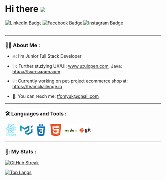 <h1>
  Hi there
  <img src="https://media.giphy.com/media/hvRJCLFzcasrR4ia7z/giphy.gif" width="30px"/>
</h1>

<div id="badges">
  <a href="https://www.linkedin.com/in/tania-fomiuk-b1747218b">
  <img src="https://img.shields.io/badge/LinkedIn-black?style=for-the-badge&logo=linkedin&logoColor=white" alt="LinkedIn Badge"/>
  </a>
  <a href="https://www.facebook.com/fomyuk.t">
  <img src="https://img.shields.io/badge/Facebook-white?style=for-the-badge&logo=facebook&logoColor=black" alt="Facebook Badge"/>
  </a>
  <a href="https://www.instagram.com/tfomyuk/">
  <img src="https://img.shields.io/badge/Instagram-black?style=for-the-badge&logo=instagram&logoColor=white" alt="Instagram Badge"/>
  </a>
</div>
<div>
  <img src="https://komarev.com/ghpvc/?username=tfomyuk&style=flat-square&color=gray" alt=""/>
</div>

---
### :woman_technologist: About Me :
- 🔥: I’m Junior Full Stack Developer 

- ✨: Further studying UX/UI: www.uxuiopen.com, Java: https://learn.epam.com
  
- 💡: Currently working on pet-project ecommerce shop at: https://teamchallenge.io

- 📲: You can reach me: tfomyuk@gmail.com

---

### :hammer_and_wrench: Languages and Tools :
<div>
  <img src="https://github.com/devicons/devicon/blob/master/icons/react/react-original-wordmark.svg" title="React" alt="React" width="40" height="40"/>&nbsp;
  <img src="https://github.com/devicons/devicon/blob/master/icons/materialui/materialui-original.svg" title="Material UI" alt="Material UI" width="40" height="40"/>&nbsp;
  <img src="https://github.com/devicons/devicon/blob/master/icons/css3/css3-plain-wordmark.svg"  title="CSS3" alt="CSS" width="40" height="40"/>&nbsp;
  <img src="https://github.com/devicons/devicon/blob/master/icons/html5/html5-original.svg" title="HTML5" alt="HTML" width="40" height="40"/>&nbsp;
  <img src="https://github.com/devicons/devicon/blob/master/icons/nodejs/nodejs-original-wordmark.svg" title="NodeJS" alt="NodeJS" width="40" height="40"/>&nbsp;
  <img src="https://github.com/devicons/devicon/blob/master/icons/git/git-original-wordmark.svg" title="Git" **alt="Git" width="40" height="40"/>
</div>
    
  ---

### 🚀: My Stats :
[![GitHub Streak](http://github-readme-streak-stats.herokuapp.com?user=tfomyuk&theme=highcontrast&background=000000)](https://git.io/streak-stats)

[![Top Langs](https://github-readme-stats.vercel.app/api/top-langs/?username=tfomyuk&layout=donut&theme=vision-friendly-dark)](https://github.com/tfomyuk/github-readme-stats)

